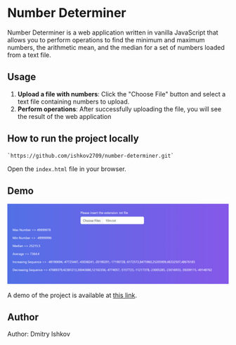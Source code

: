 # Number Determiner

Number Determiner is a web application written in vanilla JavaScript that allows you to perform operations to find the minimum and maximum numbers, the arithmetic mean, and the median for a set of numbers loaded from a text file.

## Usage

1.  **Upload a file with numbers**: Click the "Choose File" button and select a text file containing numbers to upload.
2.  **Perform operations**: After successfully uploading the file, you will see the result of the web application

## How to run the project locally

    `https://github.com/ishkov2709/number-determiner.git`

Open the `index.html` file in your browser.

## Demo

![Demo](./img/demo.jpg)

A demo of the project is available at [this link](https://ishkov2709.github.io/number-determiner/).

## Author

Author: Dmitry Ishkov
